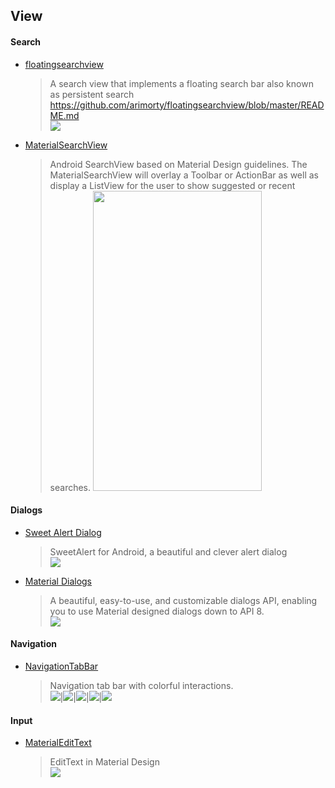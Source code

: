 ## View

#### Search

* [floatingsearchview](https://github.com/arimorty/floatingsearchview)   
  > A search view that implements a floating search bar also known as persistent search https://github.com/arimorty/floatingsearchview/blob/master/README.md  
  > ![](https://github.com/arimorty/floatingsearchview/raw/master/images/inaction.gif)

* [MaterialSearchView](https://github.com/Mauker1/MaterialSearchView)   
  > Android SearchView based on Material Design guidelines. The MaterialSearchView will overlay a Toolbar or ActionBar as well as display a ListView for the user to show suggested or recent searches.
  > <img src="http://i.stack.imgur.com/C5LA4.gif" width='270' height='480' />


#### Dialogs

* [Sweet Alert Dialog](https://github.com/pedant/sweet-alert-dialog)

  > SweetAlert for Android, a beautiful and clever alert dialog  
  > ![](https://github.com/pedant/sweet-alert-dialog/raw/master/change_type.gif)

* [Material Dialogs](https://github.com/afollestad/material-dialogs)

  > A beautiful, easy-to-use, and customizable dialogs API, enabling you to use Material designed dialogs down to API 8.  
  > ![](https://raw.githubusercontent.com/afollestad/material-dialogs/master/art/mddemoshowcase.png)

#### Navigation

* [NavigationTabBar](https://github.com/DevLight-Mobile-Agency/NavigationTabBar)

  > Navigation tab bar with colorful interactions.  
  > ![](https://lh6.googleusercontent.com/-Bf7uxUiRvfk/VvpVlkZzsVI/AAAAAAAACPA/Ysg9uuBpaL8UhsXpYPlyNJK6IJssdkMvg/w325-h552-no/hntb.gif)|![](https://lh4.googleusercontent.com/-hxXHKG4zMOU/VwLWxDdhxQI/AAAAAAAACQg/gErfodzZlpINFmlWllvuFs6dlRnp_rG9w/w322-h551-no/tbntb.gif)|![](https://lh5.googleusercontent.com/-3RKqh-MquqA/VwLWxHKv2jI/AAAAAAAACQg/WjmW9OravjIAzinLVFXEditNN4DFfRt6A/w322-h552-no/ttbntb.gif)|![](https://lh4.googleusercontent.com/-k4Ac7-c2m8E/VvpVlk3ZmLI/AAAAAAAACPA/21ISoAYGZzUlvGPmIauXwfYZOKdCYIRGg/w323-h552-no/vntb.gif)|![](https://lh5.googleusercontent.com/-hmELfZQvexU/VvpVlooaPvI/AAAAAAAACPA/5HA5ic7dASwBUYqpqcfxAmfLzPPDXejqQ/w322-h552-no/ntbs.gif)

#### Input

* [MaterialEditText](https://github.com/rengwuxian/MaterialEditText)

  > EditText in Material Design  
  > ![](https://github.com/rengwuxian/MaterialEditText/raw/master/images/material_edittext.png)

